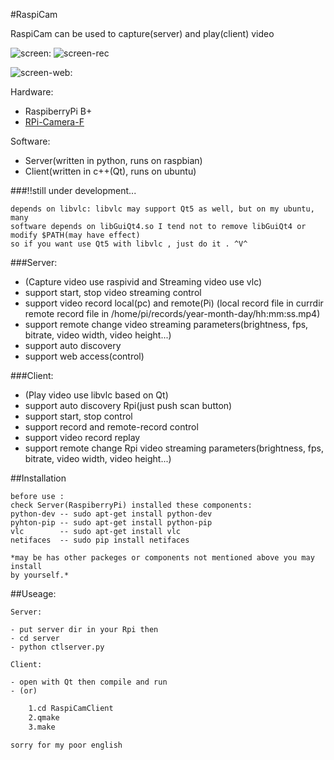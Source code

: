 #RaspiCam

RaspiCam can be used to capture(server) and play(client) video

![screen:](https://raw.githubusercontent.com/tlhc/RaspiCam/master/client/pics/demo_client.png)
![screen-rec](https://raw.githubusercontent.com/tlhc/RaspiCam/master/client/pics/recplay.png)


![screen-web:](https://raw.githubusercontent.com/tlhc/RaspiCam/master/client/pics/web.png)

Hardware:

 - RaspiberryPi B+
 - [RPi-Camera-F](http://www.waveshare.net/shop/RPi-Camera-F.htm)
    
Software:

 - Server(written in python, runs on raspbian)
 - Client(written in c++(Qt), runs on ubuntu)

###!!still under development...

    depends on libvlc: libvlc may support Qt5 as well, but on my ubuntu, many
    software depends on libGuiQt4.so I tend not to remove libGuiQt4 or modify $PATH(may have effect)
    so if you want use Qt5 with libvlc , just do it . ^V^

###Server:

 - (Capture video use raspivid and Streaming video use vlc)
 - support start, stop video streaming control
 - support video record local(pc) and remote(Pi) 
   (local record file in currdir remote record file in /home/pi/records/year-month-day/hh:mm:ss.mp4)
 - support remote change video streaming parameters(brightness, fps, bitrate, video width, video height...)
 - support auto discovery
 - support web access(control)
    
###Client:

 - (Play video use libvlc based on Qt)
 - support auto discovery Rpi(just push scan button)
 - support start, stop control
 - support record and remote-record control
 - support video record replay
 - support remote change Rpi video streaming parameters(brightness, fps, bitrate, video width, video height...)


##Installation

    before use :
    check Server(RaspiberryPi) installed these components:
    python-dev -- sudo apt-get install python-dev
    pyhton-pip -- sudo apt-get install python-pip
    vlc        -- sudo apt-get install vlc
    netifaces  -- sudo pip install netifaces

    *may be has other packeges or components not mentioned above you may install 
    by yourself.*

##Useage:

    Server:

    - put server dir in your Rpi then
    - cd server
    - python ctlserver.py

    Client:

    - open with Qt then compile and run
    - (or) 
```bash
    1.cd RaspiCamClient
    2.qmake
    3.make
```



    sorry for my poor english
